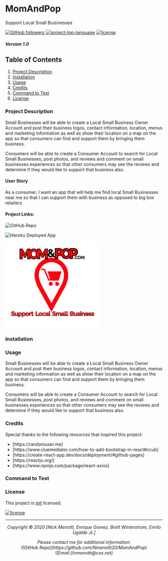 # MomAndPop

Support Local Small Buisinesses 


[![GitHub followers](https://img.shields.io/github/followers/Nmenotti20?label=Follow&style=social)](https://github.com/Nmenotti20) [![project-top-language](https://img.shields.io/github/languages/top/Nmenotti20/Accord?color=yellow)](https://github.com/Nmenotti20/MomAndPop) [![license](https://img.shields.io/badge/License-mit-brightgreen.svg)](https://choosealicense.com/licenses/mit/)

##### Version 1.0

## Table of Contents

1. [Project Description](#Description)
2. [Installation](#Installation)
3. [Usage](#Usage)
4. [Credits](#Credits)
5. [Command to Test](#Test)
6. [License](#License)

### Project Description

Small Businesses will be able to create a Local Small Business Owner Account and post their business logos, contact information, location, menus and marketing information as well as show their location on a map on the app so that consumers can find and support them by bringing them business.
 
Consumers will be able to create a Consumer Account to search for Local Small Businesses, post photos, and reviews and comment on small businesses experiences so that other consumers may see the reviews and determine if they would like to support that business also. 

#### User Story

As a consumer,
I want an app that will help me find local Small Businesses near me
so that I can support them with business as opposed to big box retailers

#### Project Links:

![GitHub Repo](https://github.com/Nmenotti20/MomAndPop)<br>

![Heroku Deployed App](https://git.heroku.com/momandpop2021.git)<br>

![Additional Links](/client\assets\MomAndPop_Logo.png)<br>

### Installation


### Usage

Small Businesses will be able to create a Local Small Business Owner Account and post their business logos, contact information, location, menus and marketing information as well as show their location on a map on the app so that consumers can find and support them by bringing them business.
 
Consumers will be able to create a Consumer Account to search for Local Small Businesses, post photos, and reviews and comment on small businesses experiences so that other consumers may see the reviews and determine if they would like to support that business also. 

### Credits

Special thanks to the following resources that inspired this project:

<ul>
<li> [https://randomuser.me]<https://randomuser.me> </li>
<li> [https://www.cluemediator.com/how-to-add-bootstrap-in-react#ccub]<https://www.cluemediator.com/how-to-add-bootstrap-in-react#ccub> </li>
<li> [https://create-react-app.dev/docs/deployment/#github-pages]<https://create-react-app.dev/docs/deployment/#github-pages> </li>
<li> [https://reactjs.org/]<https://reactjs.org> </li>
<li> [https://www.npmjs.com/package/react-axios]<https://www.npmjs.com/package/react-axios> </li>
</ul>

### Command to Test


### License

This project is [mit](https://choosealicense.com/licenses/mit) licensed.<br>

[![license](https://img.shields.io/badge/License-mit-brightgreen.svg)](https://choosealicense.com/licenses/mit/)

<hr>
<p align='center'><i>
Copyright © 2020 [Nick Menotti, Enrique Gomez, Brett Winterstrom, Enrilo Ugalde Jr.]<br> 

<p align='center'><i>
Please contact me for additional information:<br>
![GitHub Repo](https://github.com/Nmenotti20/MomAndPop)<br>
![Email:](nmenotti@cox.net)</i></p>